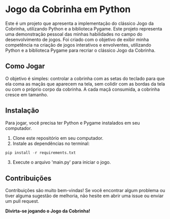 # Jogo da Cobrinha em Python

Este é um projeto que apresenta a implementação do clássico Jogo da Cobrinha, utilizando Python e a biblioteca Pygame. Este projeto representa uma demonstração pessoal das minhas habilidades no campo do desenvolvimento de jogos. Foi criado com o objetivo de exibir minha competência na criação de jogos interativos e envolventes, utilizando Python e a biblioteca Pygame para recriar o clássico Jogo da Cobrinha.

## Como Jogar

O objetivo é simples: controlar a cobrinha com as setas do teclado para que ela coma as maçãs que aparecem na tela, sem colidir com as bordas da tela ou com o próprio corpo da cobrinha. A cada maçã consumida, a cobrinha cresce em tamanho.

## Instalação

Para jogar, você precisa ter Python e Pygame instalados em seu computador.

1. Clone este repositório em seu computador.
2. Instale as dependências no terminal:
```python
pip install -r requirements.txt
```
3. Execute o arquivo 'main.py' para iniciar o jogo.

## Contribuições

Contribuições são muito bem-vindas! Se você encontrar algum problema ou tiver alguma sugestão de melhoria, não hesite em abrir uma issue ou enviar um pull request.

**Divirta-se jogando o Jogo da Cobrinha!**
